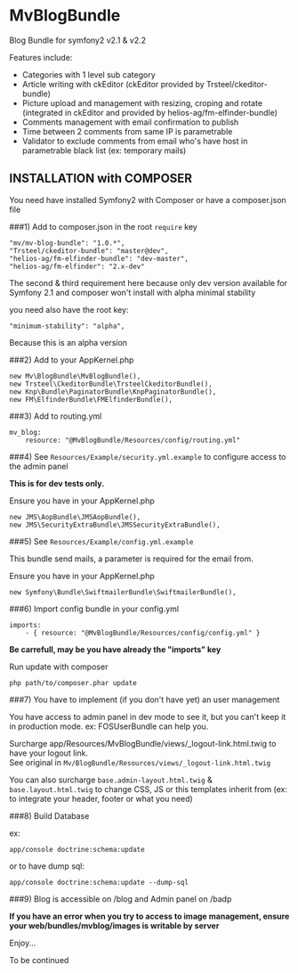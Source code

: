 MvBlogBundle
============

Blog Bundle for symfony2 v2.1 &amp; v2.2

Features include:

- Categories with 1 level sub category
- Article writing with ckEditor (ckEditor provided by Trsteel/ckeditor-bundle)
- Picture upload and management with resizing, croping and rotate (integrated in ckEditor and provided by helios-ag/fm-elfinder-bundle)
- Comments management with email confirmation to publish
- Time between 2 comments from same IP is parametrable
- Validator to exclude comments from email who's have host in parametrable black list (ex: temporary mails)

INSTALLATION with COMPOSER
--------------------------

You need have installed Symfony2 with Composer or have a composer.json file

###1)  Add to composer.json in the root `require` key  

    "mv/mv-blog-bundle": "1.0.*",
    "Trsteel/ckeditor-bundle": "master@dev",
    "helios-ag/fm-elfinder-bundle": "dev-master",
    "helios-ag/fm-elfinder": "2.x-dev"

The second & third requirement here because only dev version available for Symfony 2.1 and composer won't install with alpha minimal stability

you need also have the root key:

    "minimum-stability": "alpha",

Because this is an alpha version

###2)  Add to your AppKernel.php

    new Mv\BlogBundle\MvBlogBundle(),
    new Trsteel\CkeditorBundle\TrsteelCkeditorBundle(),
    new Knp\Bundle\PaginatorBundle\KnpPaginatorBundle(),
    new FM\ElfinderBundle\FMElfinderBundle(),

###3)  Add to routing.yml
 
    mv_blog:
        resource: "@MvBlogBundle/Resources/config/routing.yml"

###4)  See `Resources/Example/security.yml.example` to configure access to the admin panel

**This is for dev tests only.**

Ensure you have in your AppKernel.php

    new JMS\AopBundle\JMSAopBundle(),
    new JMS\SecurityExtraBundle\JMSSecurityExtraBundle(),

###5)  See `Resources/Example/config.yml.example`

This bundle send mails, a parameter is required for the email from.

Ensure you have in your AppKernel.php

    new Symfony\Bundle\SwiftmailerBundle\SwiftmailerBundle(),

###6)  Import config bundle in your config.yml

    imports:
        - { resource: "@MvBlogBundle/Resources/config/config.yml" }

**Be carrefull, may be you have already the "imports" key**

Run update with composer

    php path/to/composer.phar update

###7)  You have to implement (if you don't have yet) an user management

You have access to admin panel in dev mode to see it, but you can't keep it in production mode.
ex: FOSUserBundle can help you.

Surcharge app/Resources/MvBlogBundle/views/_logout-link.html.twig to have your logout link.  
See original in `Mv/BlogBundle/Resources/views/_logout-link.html.twig`

You can also surcharge `base.admin-layout.html.twig` & `base.layout.html.twig` to change CSS, JS or this templates inherit from (ex: to integrate your header, footer or what you need)

###8)  Build Database

ex:

    app/console doctrine:schema:update

or to have dump sql:

    app/console doctrine:schema:update --dump-sql

###9)  Blog is accessible on /blog and Admin panel on /badp

**If you have an error when you try to access to image management, ensure your web/bundles/mvblog/images is writable by server**

Enjoy...

To be continued